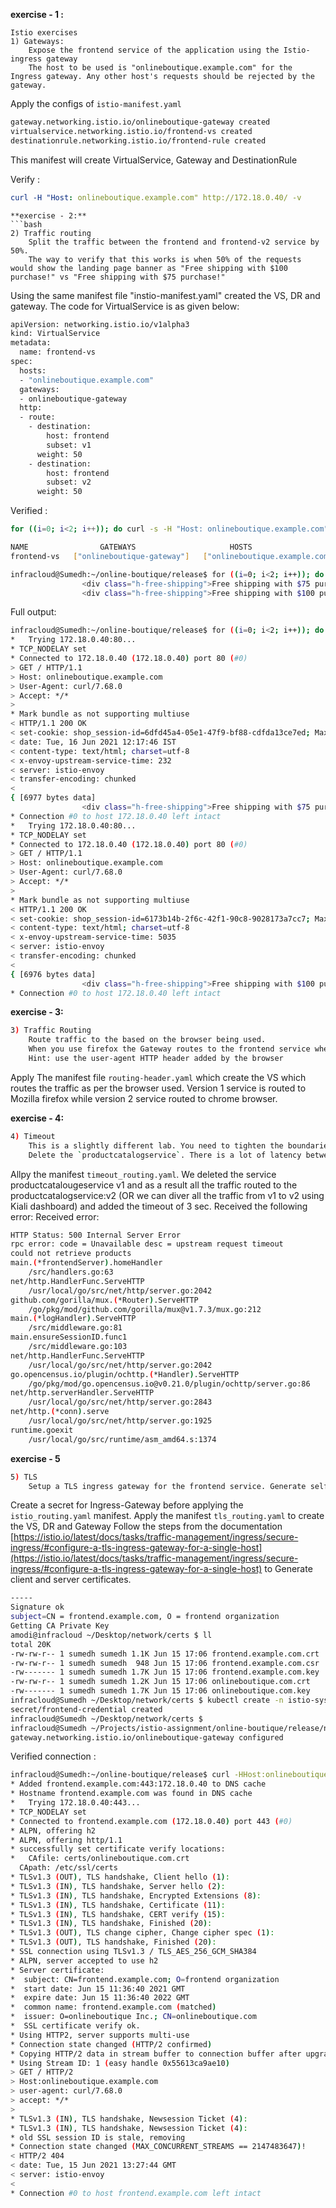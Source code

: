 **exercise - 1 :** 
```
Istio exercises
1) Gateways:
    Expose the frontend service of the application using the Istio-ingress gateway
	The host to be used is "onlineboutique.example.com" for the Ingress gateway. Any other host's requests should be rejected by the gateway.
```

Apply the configs of `istio-manifest.yaml` 


```bash
gateway.networking.istio.io/onlineboutique-gateway created
virtualservice.networking.istio.io/frontend-vs created
destinationrule.networking.istio.io/frontend-rule created
```


This manifest will create VirtualService, Gateway and DestinationRule

Verify : 

```yaml
curl -H "Host: onlineboutique.example.com" http://172.18.0.40/ -v
```

```
**exercise - 2:**
```bash
2) Traffic routing 
    Split the traffic between the frontend and frontend-v2 service by 50%. 
	The way to verify that this works is when 50% of the requests would show the landing page banner as "Free shipping with $100 purchase!" vs "Free shipping with $75 purchase!"
```
Using the same manifest file "instio-manifest.yaml" created the VS, DR and gateway. The code for VirtualService is as given below:

```bash
apiVersion: networking.istio.io/v1alpha3
kind: VirtualService
metadata:
  name: frontend-vs
spec:
  hosts:
  - "onlineboutique.example.com"
  gateways:
  - onlineboutique-gateway
  http:
  - route:
    - destination:
        host: frontend
        subset: v1
      weight: 50
    - destination:
        host: frontend
        subset: v2
      weight: 50
```
Verified : 
```bash
for ((i=0; i<2; i++)); do curl -s -H "Host: onlineboutique.example.com" http://172.18.0.40/ | grep -A 2 "free-shipping"; done
```
```bash
NAME                GATEWAYS                     HOSTS                            AGE
frontend-vs   ["onlineboutique-gateway"]   ["onlineboutique.example.com"]   8m59s

```
```bash
infracloud@Sumedh:~/online-boutique/release$ for ((i=0; i<2; i++)); do curl -s -H "Host: onlineboutique.example.com" http://172.18.0.40/ | grep -A 2 "free-shipping"; done
                <div class="h-free-shipping">Free shipping with $75 purchase! &nbsp;&nbsp;</div>
                <div class="h-free-shipping">Free shipping with $100 purchase! &nbsp;&nbsp;</div>
```
Full output:
```bash
infracloud@Sumedh:~/online-boutique/release$ for ((i=0; i<2; i++)); do curl -s -H "Host: onlineboutique.example.com" http://172.18.0.40/ -v | grep -A 2 "free-shipping"; done 
*   Trying 172.18.0.40:80...
* TCP_NODELAY set
* Connected to 172.18.0.40 (172.18.0.40) port 80 (#0)
> GET / HTTP/1.1
> Host: onlineboutique.example.com
> User-Agent: curl/7.68.0
> Accept: */*
> 
* Mark bundle as not supporting multiuse
< HTTP/1.1 200 OK
< set-cookie: shop_session-id=6dfd45a4-05e1-47f9-bf88-cdfda13ce7ed; Max-Age=172800
< date: Tue, 16 Jun 2021 12:17:46 IST
< content-type: text/html; charset=utf-8
< x-envoy-upstream-service-time: 232
< server: istio-envoy
< transfer-encoding: chunked
< 
{ [6977 bytes data]
                <div class="h-free-shipping">Free shipping with $75 purchase! &nbsp;&nbsp;</div>
* Connection #0 to host 172.18.0.40 left intact
*   Trying 172.18.0.40:80...
* TCP_NODELAY set
* Connected to 172.18.0.40 (172.18.0.40) port 80 (#0)
> GET / HTTP/1.1
> Host: onlineboutique.example.com
> User-Agent: curl/7.68.0
> Accept: */*
> 
* Mark bundle as not supporting multiuse
< HTTP/1.1 200 OK
< set-cookie: shop_session-id=6173b14b-2f6c-42f1-90c8-9028173a7cc7; Max-Age=172800
< content-type: text/html; charset=utf-8
< x-envoy-upstream-service-time: 5035
< server: istio-envoy
< transfer-encoding: chunked
< 
{ [6976 bytes data]
                <div class="h-free-shipping">Free shipping with $100 purchase! &nbsp;&nbsp;</div>
* Connection #0 to host 172.18.0.40 left intact
```
**exercise - 3:**
```bash
3) Traffic Routing
	Route traffic to the based on the browser being used. 
	When you use firefox the Gateway routes to the frontend service whereas it routes to the frontend-v2 pods if it is accessed via Chrome 
	Hint: use the user-agent HTTP header added by the browser
```
Apply The manifest file `routing-header.yaml` which create the VS which routes the traffic as per the browser used.
Version 1 service is routed to Mozilla firefox while version 2 service routed to chrome browser.

**exercise - 4:**
```bash
4) Timeout
    This is a slightly different lab. You need to tighten the boundaries of acceptable latency in this lab.  
    Delete the `productcatalogservice`. There is a lot of latency between the frontend and the productcatalogv2 service. add a timeout of 3s. (You need to produce a 504 Gateway timeout error)
```
Allpy the manifest `timeout_routing.yaml`. We deleted the service productcatalougeservice v1 and as a result all the traffic routed to the productcatalogservice:v2 (OR we can diver all the traffic from v1 to v2 using Kiali dashboard) and added the timeout of 3 sec. Received the following error: 
Received error:
```bash
HTTP Status: 500 Internal Server Error
rpc error: code = Unavailable desc = upstream request timeout
could not retrieve products
main.(*frontendServer).homeHandler
	/src/handlers.go:63
net/http.HandlerFunc.ServeHTTP
	/usr/local/go/src/net/http/server.go:2042
github.com/gorilla/mux.(*Router).ServeHTTP
	/go/pkg/mod/github.com/gorilla/mux@v1.7.3/mux.go:212
main.(*logHandler).ServeHTTP
	/src/middleware.go:81
main.ensureSessionID.func1
	/src/middleware.go:103
net/http.HandlerFunc.ServeHTTP
	/usr/local/go/src/net/http/server.go:2042
go.opencensus.io/plugin/ochttp.(*Handler).ServeHTTP
	/go/pkg/mod/go.opencensus.io@v0.21.0/plugin/ochttp/server.go:86
net/http.serverHandler.ServeHTTP
	/usr/local/go/src/net/http/server.go:2843
net/http.(*conn).serve
	/usr/local/go/src/net/http/server.go:1925
runtime.goexit
	/usr/local/go/src/runtime/asm_amd64.s:1374
```
**exercise - 5**
```bash
5) TLS 
	Setup a TLS ingress gateway for the frontend service. Generate self signed certificates and add them to the Ingress Gateway for TLS communication.
```
Create a secret for Ingress-Gateway before applying the `istio_routing.yaml` manifest. Apply the manifest `tls_routing.yaml` to create the VS, DR and Gateway
Follow the steps from the documentation [https://istio.io/latest/docs/tasks/traffic-management/ingress/secure-ingress/#configure-a-tls-ingress-gateway-for-a-single-host](https://istio.io/latest/docs/tasks/traffic-management/ingress/secure-ingress/#configure-a-tls-ingress-gateway-for-a-single-host) to Generate client and server certificates. 
```bash
-----
Signature ok
subject=CN = frontend.example.com, O = frontend organization
Getting CA Private Key
amodi@infracloud ~/Desktop/network/certs $ ll
total 20K
-rw-rw-r-- 1 sumedh sumedh 1.1K Jun 15 17:06 frontend.example.com.crt
-rw-rw-r-- 1 sumedh sumedh  948 Jun 15 17:06 frontend.example.com.csr
-rw------- 1 sumedh sumedh 1.7K Jun 15 17:06 frontend.example.com.key
-rw-rw-r-- 1 sumedh sumedh 1.2K Jun 15 17:06 onlineboutique.com.crt
-rw------- 1 sumedh sumedh 1.7K Jun 15 17:06 onlineboutique.com.key
infracloud@Sumedh ~/Desktop/network/certs $ kubectl create -n istio-system secret tls frontend-credential --key=frontend.example.com.key --cert=frontend.example.com.crt
secret/frontend-credential created
infracloud@Sumedh ~/Desktop/network/certs $
infracloud@Sumedh ~/Projects/istio-assignment/online-boutique/release/network (istio-assignment*?) $ k apply -f secure-gateway.yaml
gateway.networking.istio.io/onlineboutique-gateway configured
```
Verified connection : 
```bash
infracloud@Sumedh:~/online-boutique/release$ curl -HHost:onlineboutique.example.com --resolve "frontend.example.com:443:172.18.0.40" --cacert ~/certs/onlineboutique.com.crt "https://frontend.example.com:443" -v -s
* Added frontend.example.com:443:172.18.0.40 to DNS cache
* Hostname frontend.example.com was found in DNS cache
*   Trying 172.18.0.40:443...
* TCP_NODELAY set
* Connected to frontend.example.com (172.18.0.40) port 443 (#0)
* ALPN, offering h2
* ALPN, offering http/1.1
* successfully set certificate verify locations:
*   CAfile: certs/onlineboutique.com.crt
  CApath: /etc/ssl/certs
* TLSv1.3 (OUT), TLS handshake, Client hello (1):
* TLSv1.3 (IN), TLS handshake, Server hello (2):
* TLSv1.3 (IN), TLS handshake, Encrypted Extensions (8):
* TLSv1.3 (IN), TLS handshake, Certificate (11):
* TLSv1.3 (IN), TLS handshake, CERT verify (15):
* TLSv1.3 (IN), TLS handshake, Finished (20):
* TLSv1.3 (OUT), TLS change cipher, Change cipher spec (1):
* TLSv1.3 (OUT), TLS handshake, Finished (20):
* SSL connection using TLSv1.3 / TLS_AES_256_GCM_SHA384
* ALPN, server accepted to use h2
* Server certificate:
*  subject: CN=frontend.example.com; O=frontend organization
*  start date: Jun 15 11:36:40 2021 GMT
*  expire date: Jun 15 11:36:40 2022 GMT
*  common name: frontend.example.com (matched)
*  issuer: O=onlineboutique Inc.; CN=onlineboutique.com
*  SSL certificate verify ok.
* Using HTTP2, server supports multi-use
* Connection state changed (HTTP/2 confirmed)
* Copying HTTP/2 data in stream buffer to connection buffer after upgrade: len=0
* Using Stream ID: 1 (easy handle 0x55613ca9ae10)
> GET / HTTP/2
> Host:onlineboutique.example.com
> user-agent: curl/7.68.0
> accept: */*
> 
* TLSv1.3 (IN), TLS handshake, Newsession Ticket (4):
* TLSv1.3 (IN), TLS handshake, Newsession Ticket (4):
* old SSL session ID is stale, removing
* Connection state changed (MAX_CONCURRENT_STREAMS == 2147483647)!
< HTTP/2 404 
< date: Tue, 15 Jun 2021 13:27:44 GMT
< server: istio-envoy
< 
* Connection #0 to host frontend.example.com left intact
```
